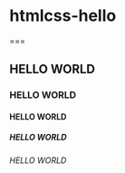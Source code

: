 # htmlcss-hello
===
## HELLO WORLD
### HELLO WORLD
#### HELLO WORLD
##### HELLO WORLD
###### HELLO WORLD